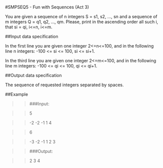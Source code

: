 #SMPSEQ5 - Fun with Sequences (Act 3)

You are given a sequence of n integers S = s1, s2, ..., sn and a sequence of m integers Q = q1, q2, ..., qm. Please, print in the ascending order all such i, that si = qi, i<=n, i<=m.

##Input data specification

In the first line you are given one integer 2<=n<=100, and in the following line n integers: 
-100 <= si <= 100, si <= si+1.

In the third line you are given one integer 2<=m<=100, and in the following line m integers: 
-100 <= qi <= 100, qi <= qi+1.

##Output data specification

The sequence of requested integers separated by spaces.

##Example


>>###Input:

>>5

>>-2 -2 -1 1 4 

>>6

>>-3 -2 -1 1 2 3

>>

>>###Output:

>>2 3 4
